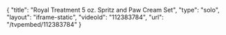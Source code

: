 {
    "title": "Royal Treatment 5 oz. Spritz and Paw Cream Set",
    "type": "solo",
    "layout": "iframe-static",
    "videoId": "112383784",
    "url": "\/tvpembed\/112383784"
}